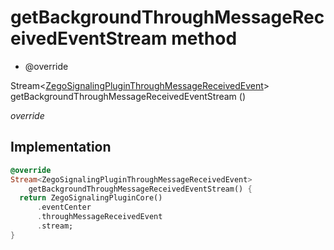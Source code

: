 


# getBackgroundThroughMessageReceivedEventStream method







- @override

Stream&lt;[ZegoSignalingPluginThroughMessageReceivedEvent](../../zego_uikit_prebuilt_live_audio_room/ZegoSignalingPluginThroughMessageReceivedEvent-class.md)> getBackgroundThroughMessageReceivedEventStream
()

_<span class="feature">override</span>_






## Implementation

```dart
@override
Stream<ZegoSignalingPluginThroughMessageReceivedEvent>
    getBackgroundThroughMessageReceivedEventStream() {
  return ZegoSignalingPluginCore()
      .eventCenter
      .throughMessageReceivedEvent
      .stream;
}
```







